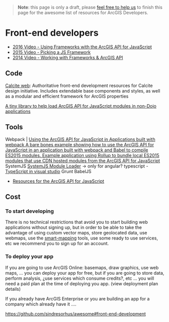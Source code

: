 > **Note**: this page is only a draft, please [feel free to help us](https://github.com/hhkaos/awesome-arcgis#contributions) to finish this page for the awesome list of resources for ArcGIS Developers.

# Front-end developers
<!-- START doctoc -->
<!-- END doctoc -->

* [2016 Video - Using Frameworks with the ArcGIS API for JavaScript](http://www.esri.com/videos/watch?videoid=5031&channelid=LegacyVideo&isLegacy=true&title=using-frameworks-with-the-arcgis-api-for-javascript)
* [2015 Video - Picking a JS Framework ](http://www.esri.com/videos/watch?videoid=4279&channelid=LegacyVideo&isLegacy=true&title=choosing-the-best-javascript-framework-for-you)
* [2014 Video - Working with Frameworks & ArcGIS API](http://www.esri.com/videos/watch?videoid=3334&channelid=LegacyVideo&isLegacy=true&title=working-with-javascript-app-frameworks-&-arcgis-api-for-javascript)

## Code
[Calcite web](https://github.com/Esri/calcite-web): Authoritative front-end
development resources for Calcite design initiative. Includes extendable base
components and styles, as well as a modular and efficient framework for ArcGIS
properties

[A tiny library to help load ArcGIS API for JavaScript modules in non-Dojo applications](https://github.com/tomwayson/esri-loader)

## Tools
Webpack | [Using the ArcGIS API for JavaScript in Applications built with webpack
](http://tomwayson.com/2016/11/27/using-the-arcgis-api-for-javascript-in-applications-built-with-webpack/)
[A bare bones example showing how to use the ArcGIS API for JavaScript in an application built with webpack and Babel to compile ES2015 modules.
](https://github.com/tomwayson/esri-webpack-babel)
[Example application using Rollup to bundle local ES2015 modules that use CDN hosted modules from the ArcGIS API for JavaScript](https://github.com/tomwayson/esri-rollup-example)
SystemJS
[SystemJS Module Loader](https://github.com/systemjs/systemjs) -> only for angular?
typescript - [TypeScript in visual studio](http://odoe.net/blog/typescript-visual-studio-code/)
Grunt
BabelJS
* [Resources for the ArcGIS API for JavaScript](https://github.com/odoe/esrijs-resources)

## Cost
### To start developing
There is no technical restrictions that avoid you to start building web applications without signing up, but in order to be able to take the advantage of using custom vector maps, store geolocated data, use webmaps, use the [smart-mapping](arcgis/smart-mapping) tools, use some ready to use services, etc we recommend you to sign up for an account.

### To deploy your app
If you are going to use ArcGIS Online: basemaps, draw graphics, use web maps, ... you can deploy your app for free, but if you are going to store data, perform analysis, ¿use services which consume credits?, etc ... you will need a
paid plan at the time of deploying you app. (view deployment plan details)

If you already have ArcGIS Enterprise or you are building an app for a company
which already have it ....


https://github.com/sindresorhus/awesome#front-end-development
